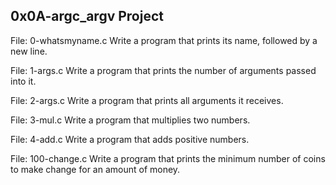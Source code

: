## 0x0A-argc_argv Project ##

File: 0-whatsmyname.c Write a program that prints its name, followed by a new line.

File: 1-args.c Write a program that prints the number of arguments passed into it.

File: 2-args.c Write a program that prints all arguments it receives.


File: 3-mul.c Write a program that multiplies two numbers.

File: 4-add.c Write a program that adds positive numbers.

File: 100-change.c Write a program that prints the minimum number of coins to make change for an amount of money.
